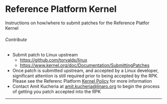 # Reference Platform Kernel

Instructions on how/where to submit patches for the Reference Platfor Kernel

###### Contribute

- Submit patch to Linux upstream
   - https://github.com/torvalds/linux
   - https://www.kernel.org/doc/Documentation/SubmittingPatches
- Once patch is submitted upstream, and accepted by a Linux developer, significant attention is still required prior to being accepted by the RPK. Please see the Referenc Platform [Kernel Policy](../../Reference-Platform/KernelPolicy.md) for more information
- Contact Amit Kucheria at amit.kucheria@linaro.org to begin the process of getting you patch accepted into the RPK

***



